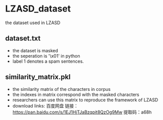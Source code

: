 # LZASD_dataset
the dataset used in LZASD

## dataset.txt 
- the dataset is masked
- the seperation is '\x01' in python
- label 1 denotes a spam sentences.

## similarity_matrix.pkl
- the similarity matrix of the characters in corpus
- the indexes in matrix correspond with the masked characters
- researchers can use this matrix to reproduce the framework of LZASD
- download links:
  百度网盘
  链接：https://pan.baidu.com/s/1EJ1HjTJaBzqpit8QzOg9Mw 
  提取码：a68h
